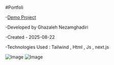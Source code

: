 #Portfoli

-[Demo Project](https://portfolio-cji5.vercel.app/) 

-Developed by Ghazaleh Nezamghadiri

-Created - 2025-08-22

-Technologies Used : Tailwind , Html , Js , next.js

![Image](https://github.com/user-attachments/assets/4fb52830-f723-43cf-aeb0-38822c7a4f7b)
![Image](https://github.com/user-attachments/assets/c2d7a7c7-189e-4078-b69b-9b74c526e643)
